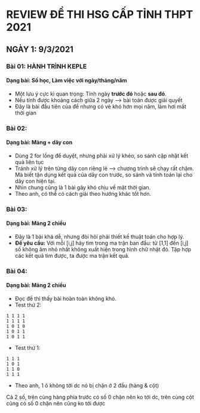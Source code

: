 # REVIEW ĐỀ THI HSG CẤP TỈNH THPT 2021
## NGÀY 1: 9/3/2021

### Bài 01: HÀNH TRÌNH KEPLE
#### Dạng bài: Số học, Làm việc với ngày/tháng/năm
- Một lưu ý cực kì quan trọng: Tính ngày **trước đó** hoặc **sau đó**. 
- Nếu tính được khoảng cách giữa 2 ngày --> bài toán được giải quyết
- Đây là bài đầu tiên của đề nhưng có vẻ khó hơn mọi năm, làm hơi mất thời gian
### Bài 02:
#### Dạng bài: Mảng + dãy con
- Dùng 2 for lồng để duyệt, nhưng phải xử lý khéo, so sánh cập nhật kết quả liên tục
- Tránh xử lý trên từng dãy con riêng lẻ --> chương trình sẽ chạy rất chậm. Mà biết tận dụng kết quả của dãy con trước, so sánh và tính toán lại cho dãy con hiện tại.
- Nhìn chung cũng là 1 bài gây khó chịu về mặt thời gian.
- Theo anh, có thể có cách giải theo hướng khác tốt hơn.

### Bài 03:
#### Dạng bài: Mảng 2 chiều
- Đây là 1 bài khá dễ, nhưng đòi hỏi phải thiết kế thuật toán cho hợp lý.
- **Đề yêu cầu:** Với mỗi [i,j] hãy tìm trong ma trận ban đầu: từ [1,1] đến [i,j] số không âm nhỏ nhất không xuất hiện trong hình chữ nhật đó. Tập hợp các kết quả tìm được, ta được ma trận kết quả.

### Bài 04:
#### Dạng bài: Mảng 2 chiều

- Đọc đề thì thấy bài hoàn toàn không khó.
- Test thứ 2:

```
1 1 1 1
1 1 1 1
1 0 1 0
1 0 1 1
1 0 1 1
```

- Test thứ 1:

```
1 1 1
1 0 1
1 1 0
1 1 1
```

- Theo anh, 1 ô không tới dc  nó bị chặn ở 2 đầu (hàng & cột)

Cả 2 số, trên cùng hàng phía trước có số 0 chặn nên ko tới dc, trên cùng cột cũng có số 0 chặn nên cũng ko tới được

